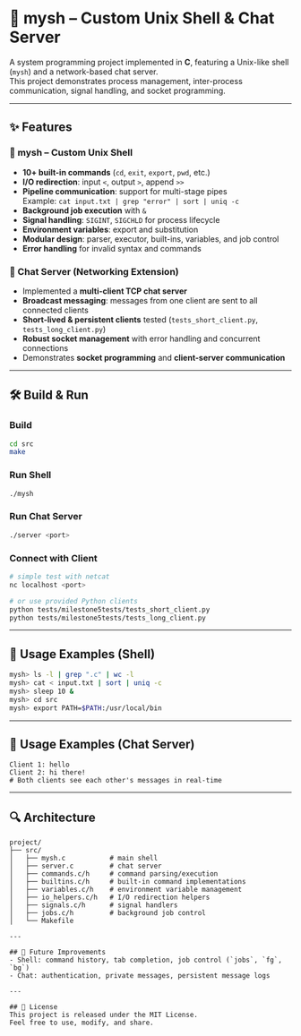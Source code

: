 # 🐚 mysh – Custom Unix Shell & Chat Server

A system programming project implemented in **C**, featuring a Unix-like shell (`mysh`) and a network-based chat server.  
This project demonstrates process management, inter-process communication, signal handling, and socket programming.

---

## ✨ Features

### 🔹 mysh – Custom Unix Shell
- **10+ built-in commands** (`cd`, `exit`, `export`, `pwd`, etc.)
- **I/O redirection**: input `<`, output `>`, append `>>`
- **Pipeline communication**: support for multi-stage pipes  
  Example: `cat input.txt | grep "error" | sort | uniq -c`
- **Background job execution** with `&`
- **Signal handling**: `SIGINT`, `SIGCHLD` for process lifecycle
- **Environment variables**: export and substitution
- **Modular design**: parser, executor, built-ins, variables, and job control
- **Error handling** for invalid syntax and commands

### 🔹 Chat Server (Networking Extension)
- Implemented a **multi-client TCP chat server**
- **Broadcast messaging**: messages from one client are sent to all connected clients
- **Short-lived & persistent clients** tested (`tests_short_client.py`, `tests_long_client.py`)
- **Robust socket management** with error handling and concurrent connections
- Demonstrates **socket programming** and **client-server communication**

---

## 🛠️ Build & Run

### Build
```bash
cd src
make
```

### Run Shell
```bash
./mysh
```

### Run Chat Server
```bash
./server <port>
```

### Connect with Client
```bash
# simple test with netcat
nc localhost <port>

# or use provided Python clients
python tests/milestone5tests/tests_short_client.py
python tests/milestone5tests/tests_long_client.py
```

---

## 📖 Usage Examples (Shell)
```bash
mysh> ls -l | grep ".c" | wc -l
mysh> cat < input.txt | sort | uniq -c
mysh> sleep 10 &
mysh> cd src
mysh> export PATH=$PATH:/usr/local/bin
```

---

## 📖 Usage Examples (Chat Server)
```
Client 1: hello
Client 2: hi there!
# Both clients see each other's messages in real-time
```

---

## 🔍 Architecture
```
project/
├── src/
│   ├── mysh.c           # main shell
│   ├── server.c         # chat server
│   ├── commands.c/h     # command parsing/execution
│   ├── builtins.c/h     # built-in command implementations
│   ├── variables.c/h    # environment variable management
│   ├── io_helpers.c/h   # I/O redirection helpers
│   ├── signals.c/h      # signal handlers
│   ├── jobs.c/h         # background job control
│   └── Makefile

---

## 🚀 Future Improvements
- Shell: command history, tab completion, job control (`jobs`, `fg`, `bg`)
- Chat: authentication, private messages, persistent message logs

---

## 📄 License
This project is released under the MIT License.  
Feel free to use, modify, and share.
